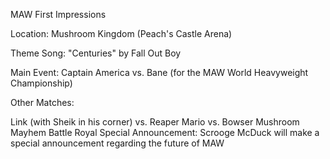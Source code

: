 MAW First Impressions

Location: Mushroom Kingdom (Peach's Castle Arena)

Theme Song: "Centuries" by Fall Out Boy

Main Event: Captain America vs. Bane (for the MAW World Heavyweight Championship)

Other Matches:

Link (with Sheik in his corner) vs. Reaper
Mario vs. Bowser
Mushroom Mayhem Battle Royal
Special Announcement: Scrooge McDuck will make a special announcement regarding the future of MAW